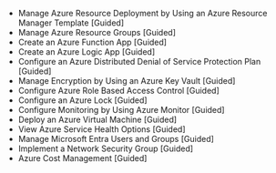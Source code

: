 - Manage Azure Resource Deployment by Using an Azure Resource Manager Template [Guided]
- Manage Azure Resource Groups [Guided]
- Create an Azure Function App [Guided]
- Create an Azure Logic App [Guided]
- Configure an Azure Distributed Denial of Service Protection Plan [Guided]
- Manage Encryption by Using an Azure Key Vault [Guided]
- Configure Azure Role Based Access Control [Guided]
- Configure an Azure Lock [Guided]
- Configure Monitoring by Using Azure Monitor [Guided]
- Deploy an Azure Virtual Machine [Guided]
- View Azure Service Health Options [Guided]
- Manage Microsoft Entra Users and Groups [Guided]
- Implement a Network Security Group [Guided]
- Azure Cost Management [Guided]
